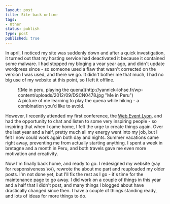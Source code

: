 ```yaml
---
layout: post
title: Site back online
tags:
- Other
status: publish
type: post
published: true
---
```

In april, I noticed my site was suddenly down and after a quick investigation, it turned out that my hosting service had deactivated it because it contained some malware. I had stopped my bloging a vear year ago, and didn't update wordpress since - so someone used a flaw that wasn't corrected on the version I was used, and there we go. It didn't bother me that much, I had no big use of my website at this point, so I left it offline.

<figure>
	![Me in peru, playing the quena](http://yannick-lohse.fr/wp-content/uploads/2012/09/DSCN0478.jpg "Me in Peru")
	<figcaption>
		A picture of me learning to play the quena while hiking - a combination you'd like to avoid.
	</figcaption>
</figure>

However, I recently attended my first conference, the [Web Event Lyon](http://event.lafermeduweb.net/ "Web Event Lyon 2012"), and had the opportunity to chat and listen to some very inspiring people - so inspiring that when I came home, I felt the urge to create things again. Over the last year and a half, pretty much all my energy went into my job, but I felt I now could work again both day and nights. Summer vacations came right away, preventing me from actually starting anything. I spent a week in bretagne and a month in Peru, and both travels gave me even more motivation and creativity.

Now I'm finally back home, and ready to go. I redesigned my website (yay for responsiveness \o/), rewrote the about me part and reuploaded my older posts. I'm not done yet, but I'll fix the rest as I go - it's time for the maintenance page to go away.
I did work on a couple of things in this year and a half that I didn't post, and many things I blogged about have drastically changed since then. I have a couple of things standing ready, and lots of ideas for more things to do.